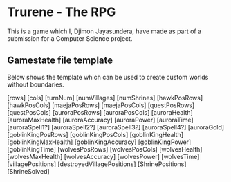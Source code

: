 # Trurene - The RPG

This is a game which I, Djimon Jayasundera, have made as part of a submission for a Computer Science project.

## Gamestate file template

Below shows the template which can be used to create custom worlds without boundaries.

[rows] [cols] [turnNum] [numVillages] [numShrines]
[hawkPosRows] [hawkPosCols] 
[maejaPosRows] [maejaPosCols]
[questPosRows] [questPosCols]
[auroraPosRows] [auroraPosCols]
[auroraHealth] 
[auroraMaxHealth]
[auroraAccuracy] [auroraPower] [auroraTime]
[auroraSpell1?] [auroraSpell2?] [auroraSpell3?] [auroraSpell4?]
[auroraGold]
[goblinKingPosRows] [goblinKingPosCols]
[goblinKingHealth] 
[goblinKingMaxHealth]
[goblinKingAccuracy] [goblinKingPower] [goblinKingTime]
[wolvesPosRows] [wolvesPosCols]
[wolvesHealth] 
[wolvesMaxHealth]
[wolvesAccuracy] [wolvesPower] [wolvesTime]
[villagePositions]
[destroyedVillagePositions]
[ShrinePositions]
[ShrineSolved]
